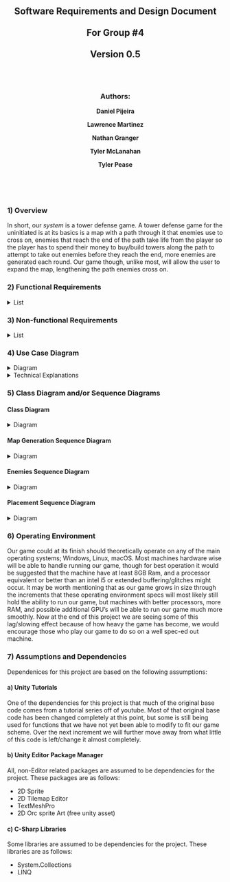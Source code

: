 <div align="center">

## Software Requirements and Design Document <br> <br> For Group #4 <br> <br> Version 0.5

<br>
<br>

### Authors:

**Daniel Pijeira**
<br>

**Lawrence Martinez**
<br>

**Nathan Granger**
<br>

**Tyler McLanahan**
<br>

**Tyler Pease**
<br>

</div>

<br>
<br>
<br>

### 1) Overview

In short, our *system* is a tower defense game. A tower defense game for the uninitiated is at its basics is a map with a path through it that enemies use to cross on, enemies that reach the end of the path take life from the player so the player has to spend their money to buy/build towers along the path to attempt to take out enemies before they reach the end, more enemies are generated each round. Our game though, unlike most, will allow the user to expand the map, lengthening the path enemies cross on.

### 2) Functional Requirements

<details name="Functional Requirements List">
<summary>List</summary>

1) High - The system lets the user be able to click play and pick a game mode.
2) High - The system lets the user be able to click quit and exit the game.
3) High - The system lets the user select any tower they want from the buy menu.
4) High - The system prevents the user from buying towers they can’t afford.
5) Medium - As the map expands the camera pans out.
6) Medium - The system lets towers target the nearest enemy in range.
7) Medium - When an enemy loses all their health it adds money to the users total money.
8) Medium - Bullets apply a set damage value to enemies.
9) Medium - Bullets update the status of enemies.
10) High - When an enemy makes it to the end tile the player loses a specified health.
11) High - When the player loses all health the game ends.
12) Medium - When an enemy gets hit by an elemental bullet the specified elemental effect is applied to the enemy.
13) Low - Make towers prioritize targeting enemies that aren’t already being targeted by other towers.
14) High - When playing in survival mode the map expands every 5 rounds.
15) Low - An animation is played when a tower shoots an enemy.
16) Medium - The map generation creates multiple left and right turns for path generation.
17) Medium - In story mode every five rounds a predetermined mini-boss/boss spawns.
18) Low - The buy menu lists all towers and their prices.
19) Low - The enemies have health bars informing the user how much damage they’ve taken.
20) Low - The system lets towers shoot in a 360 degree arc.
21) Low - The system lets towers shoot only in their specified range.
22) Medium - The system has enemies follow the random generated path.
23) High - The system detects a collision between bullets and enemies.
24) High - The system prevents towers from being placed on top of each other.
25) High - The system prevents towers from being placed in random generated paths.
26) High - The system ends the game when the user runs out of lives.
27) Medium - The system should let the user be able to save the current state of the game.
28) Low - The system should let the user be able to pause the current game.
29) Low - The system should let the user be able to fast forward the current game.
30) Medium - The system takes a specified amount of money out of the users total money when they buy a new tower.
31) Medium - The system lets the user upgrade a tower.
32) Medium - The system takes a specified amount of money out of the users total money when they upgrade a tower.
33) Low - The user can hover over a tower and see the range of their tower.
34) Medium - The system lets the user click on towers to see possible upgrades.
35) Low - The system lets users click on towers to see stats of the tower.
36) Medium - The system lets the user load a saved game from the main menu.
37) Medium - When the game starts it displays to the user in the main menu the options for Play game, Load game, Settings, and Quit.
38) Medium - The game over screen displays to the user Restart, Go to Main Menu, and Quit.
39) High - The generated map lets you place towers.
40) High - the generated map lets enemies spawn.
41) Medium - The system has a set range, cost, name, and damage for every tower.
42) Medium - The system has a set speed, health, kill reward, and damage for every enemy.
43) Low - The system allows towers to switch the enemy they are currently targeting.
44) Medium - The system lets elemental towers apply status effects to enemies.
45) Medium - The system allows enemies to use abilities for a specified duration.
46) Medium - The system allows enemies to use abilities after a specified duration.
47) High - The system should display to the user the current amount of money.
48) High - The system should display to the user the current amount of health.
49) Low - The system should display kill rewards after enemies die.
50) Medium - The system should allow boons to be purchased from the shop.
51) Medium - Boons should last for the specified duration and be destroyed after.
52) Medium - Boons should remove all the effects and return the state of play to normal when destroyed.
53) Medium - Boons should remove effects when targets are out of range or add them when they are in range.
54) Medium - Towers should be able to support multiple boon effects at the same time.
55) Low - The system should let the user change difficulty.
56) Medium - The system should allow the user to speed up game time.
57) Medium - The system should contain various enemy types with different abilities and niches that make them unique.
58) High - Clicking on a tower will open a menu to upgrade or sell towers.
59) High - Clicking "Sell Tower" removes the tower from the game and adds funds to the player's current money.
60) High - Clicking "Upgrade Tower" upgrades the tower and pulls the necessary funds from the player's current money.
61) Medium - Trying to upgrade a tower with insufficient funds will not allow an upgrade.
62) Medium - Trying to upgrade a tower that's already upgraded will not allow an upgrade.
63) Low - Status effects should have a visual indicator on the enemy.
64) Medium - Upgrading elemental towers also upgrades their elemental effect.
65) Medium - When a tower can't be upgraded the UI element for upgrading doesn't pop up.
66) Medium - When the user hits the escape key the game pauses/resumes.
  

</details>

### 3) Non-functional Requirements

<details name="List of Non-functional Requirements">
<summary>List</summary>

1) All code should be well documented and easily readable to any developer.
2) Keep the number of calculations to a minimum so placing multiple towers doesn’t slow down the game.
3) The game should be able to run on Windows, Linux, and MacOs.
4) The game should be light on resources so anyone can run it.*
5) The game should have a fast response time/little time waiting for things to load.
6) The game should not crash when too many enemies/towers are on the map at the same time.
7) The game should support massive map sizes as some expansion games might go on for a while.
8) The game should have a simple to understand and clear UI that doesn’t distract as much from the main game.
9) The game should be difficult enough to not allow the player to live forever.

</details>

### 4) Use Case Diagram

<details name="Use-Case Diagram">
<summary>Diagram</summary>

[![Use-Case-Diagram](/Docs/Diagrams/UseCaseDiagram.png)](/Docs/Diagrams/UseCaseDiagram.png)

</details>

<details name="Use-Case Explanations">
<summary>Technical Explanations</summary>

Use Case: Playing an expansion game  
Actors: Player, System  
Pre condition: Launch the game  
Normal Flow: The player clicks start new expansion game  
Post condition: A new round is started along with a generating a map  
Alternative Flows: When a game ends the player can choose to start again  
Nonfunctional Requirements: The system is reliable and light on resources to quickly start a game

Use Case: Place a tower  
Actors: Player, System, Shop manager, Money manager  
Pre condition: The player has enough money to buy a tower  
Normal Flow: The player uses the system UI to select a tower and place it on a tile on the map. The system then takes away money from the user after the tower is placed  
Post condition: A new object for a tower is created on the selected tile and begins to track and attack enemies.  
Alternative Flows: The player doesn’t have enough money to place a tower and the system informs them of lack of money. Another case is the player doesn’t want to place a tower.  
Nonfunctional Requirements: The system is reliable and light on resources

Use Case: Spawn enemies  
Actors: System, Round controller, Enemy system  
Pre condition: The system has started a new round  
Normal Flow: After a round starts the round controller spawns enemies at a spawn portal.  
Post condition: Enemies move along a path to attack player home  
Alternative Flows: An enemy has a special ability to spawn new enemies and creates at their current tile location. They then follow along the path as regular enemies.  
Nonfunctional Requirements: The system is reliable and light on resources 

Use Case: Attack enemies  
Actors: System, Tower System  
Pre condition: A tower is currently placed on a valid tile in a round  
Normal Flow: A tower detects enemies and begins to use BarrelRotation to turn towards an enemy and checks to make sure that enemy is in range. Then when it’s in range it attacks the enemy spawning in a bullet object.  
Post condition: A bullet is spawned  
Alternative Flows: The enemy isn’t in range so the tower doesn’t spawn a bullet object to attack the enemy with.  
Nonfunctional Requirements: The system is reliable and light on resources 

Use Case: Bullet collision  
Actors: System, Tower System, Enemy System  
Pre condition: A bullet object was created by a tower that was attacking an enemy in range  
Normal Flow: A bullet object goes towards an enemy and upon detect collision it damages the enemy.  
Post condition: The enemy takes damage and checks if it got killed or not.  
Alternative Flows: A bullet misses and doesn’t damage an enemy in the process.  
Nonfunctional Requirements: The system is reliable and light on resources 

Use Case: Give Money  
Actors: Player, System, Money Manager, Shop manager, Round controller  
Pre condition: The player sells a tower  
Normal Flow: Once a player chooses to sell a tower they then activate Money manager to add money to the player pool through giving player money in Round controller.  
Post condition: The total money the player has increases.  
Alternative Flows: N/A  
Nonfunctional Requirements: The system is reliable and light on resources 

Use Case: Upgrade Tower  
Actors: Player, System, Money manager, Shop manager, Round controller  
Pre condition: There exists a tower that can be upgraded on a valid tile.  
Normal Flow: A player clicks a tower and upgrades the tower. Shop manager then upgrades the tower and removes money through the money manager.  
Post condition: The players total money increases.  
Alternative Flows: The playe doesn't have enough money to upgrade and the system informs them they need more money and the tower doesn't get upgraded.  
Nonfunctional Requirements: The system is reliable and light on resources 

Use Case: Generate Map  
Actors: System, Map System  
Pre condition: A new round and game has been started by the player  
Normal Flow: Map generator generates a new map through a draw map function. Then the tileset generator creates all the tiles for enemies to follow on the map.  
Post condition: The game has a new randomly generated map  
Alternative Flows: N/A  
Nonfunctional Requirements: The system is reliable and light on resources 

Use Case: Expand map  
Actors: System, Map System 
Pre condition: A new round has started  
Normal Flow:Map generator uses expand Map to check if it is valid to expand and then creates a new tileset for enemies to follow and calls draw map again to recreate the map.  
Alternative Flows: N/A  
Nonfunctional Requirements: The system is reliable and light on resources

</details>

### 5) Class Diagram and/or Sequence Diagrams

#### Class Diagram

<details name="Class Diagram">
<summary>Diagram</summary>

[![Class-Diagram](/Docs/Diagrams/ClassDiagram.png)](/Docs/Diagrams/ClassDiagram.png)

</details>

#### Map Generation Sequence Diagram

<details name="Map Gen Sequence Diagram">
<summary>Diagram</summary>

[![Sequence-Diagram_MapGen](/Docs/Diagrams/SequenceDiagram_MapGen.png)](/Docs/Diagrams/SequenceDiagram_MapGen.png)

</details>

#### Enemies Sequence Diagram

<details name="Enemies Sequence Diagram">
<summary>Diagram</summary>

[![Sequence-Diagram_Enemies](/Docs/Diagrams/SequenceDiagram_Enemies.png)](/Docs/Diagrams/SequenceDiagram_Enemies.png)

</details>

#### Placement Sequence Diagram

<details name="Place Man Sequence Diagram">
<summary>Diagram</summary>

[![Sequence-Diagram_PlaceMan](/Docs/Diagrams/SequenceDiagram_PlaceMan.png)](/Docs/Diagrams/SequenceDiagram_PlaceMan.png)

</details>

### 6) Operating Environment

Our game could at its finish should theoretically operate on any of the main operating systems; Windows, Linux, macOS. Most machines hardware wise will be able to handle running our game, though for best operation it would be suggested that the machine have at least 8GB Ram, and a processor equivalent or better than an intel i5 or extended buffering/glitches might occur. It may be worth mentioning that as our game grows in size through the increments that these operating environment specs will most likely still hold the ability to run our game, but machines with better processors, more RAM, and possible additional GPU’s will be able to run our game much more smoothly. Now at the end of this project we are seeing some of this lag/slowing effect because of how heavy the game has become, we would encourage those who play our game to do so on a well spec-ed out machine. 

### 7) Assumptions and Dependencies
  
Dependenices for this project are based on the following assumptions:

#### a) Unity Tutorials

One of the dependencies for this project is that much of the original base code comes from a tutorial series off of youtube. Most of that original base code has been changed completely at this point, but some is still being used for functions that we have not yet been able to modify to fit our game scheme. Over the next increment we will further move away from what little of this code is left/change it almost completely. 

#### b) Unity Editor Package Manager

All, non-Editor related packages are assumed to be dependencies for the project. These packages are as follows:

* 2D Sprite
* 2D Tilemap Editor
* TextMeshPro
* 2D Orc sprite Art (free unity asset)

#### c) C-Sharp Libraries

Some libraries are assumed to be dependencies for the project. These libraries are as follows:

* System.Collections
* LINQ
